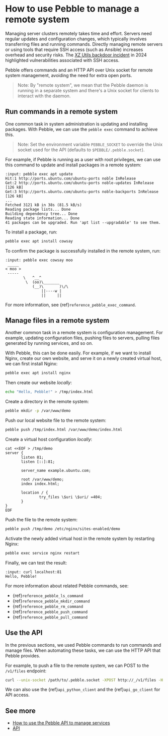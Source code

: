# How to use Pebble to manage a remote system

Managing server clusters remotely takes time and effort. Servers need regular updates and configuration changes, which typically involves transferring files and running commands. Directly managing remote servers or using tools that require SSH access (such as Ansible) increases overhead and security risks. The [XZ Utils backdoor incident](https://en.wikipedia.org/wiki/XZ_Utils_backdoor) in 2024 highlighted vulnerabilities associated with SSH access.

Pebble offers commands and an HTTP API over Unix socket for remote system management, avoiding the need for extra open ports. 

> Note: By "remote system", we mean that the Pebble daemon is running in a separate system and there's a Unix socket for clients to interact with the daemon.

## Run commands in a remote system

One common task in system administration is updating and installing packages. With Pebble, we can use the `pebble exec` command to achieve this.

> Note: Set the environment variable `PEBBLE_SOCKET` to override the Unix socket used for the API (defaults to `$PEBBLE/.pebble.socket`).

For example, if Pebble is running as a user with root privileges, we can use this command to update and install packages in a remote system:

```{terminal}
:input: pebble exec apt update
Hit:1 http://ports.ubuntu.com/ubuntu-ports noble InRelease
Get:2 http://ports.ubuntu.com/ubuntu-ports noble-updates InRelease [126 kB]
Get:3 http://ports.ubuntu.com/ubuntu-ports noble-backports InRelease [126 kB]
...
Fetched 3121 kB in 38s (81.5 kB/s)
Reading package lists... Done
Building dependency tree... Done
Reading state information... Done
41 packages can be upgraded. Run 'apt list --upgradable' to see them.
```

To install a package, run:

```bash
pebble exec apt install cowsay
```

To confirm the package is successfully installed in the remote system, run:

```{terminal}
:input: pebble exec cowsay moo
 _____
< moo >
 -----
        \   ^__^
         \  (oo)\_______
            (__)\       )\/\
                ||----w |
                ||     ||
```

For more information, see {ref}`reference_pebble_exec_command`.

## Manage files in a remote system

Another common task in a remote system is configuration management. For example, updating configuration files, pushing files to servers, pulling files generated by running services, and so on.

With Pebble, this can be done easily. For example, if we want to install Nginx, create our own website, and serve it on a newly created virtual host, we can first install Nginx:

```bash
pebble exec apt install nginx
```

Then create our website _locally_:

```bash
echo "Hello, Pebble!" > /tmp/index.html
```

Create a directory in the remote system:

```bash
pebble mkdir -p /var/www/demo
```

Push our local website file to the remote system:

```bash
pebble push /tmp/index.html /var/www/demo/index.html
```

Create a virtual host configuration _locally_:

```
cat <<EOF > /tmp/demo
server {
       listen 81;
       listen [::]:81;

       server_name example.ubuntu.com;

       root /var/www/demo;
       index index.html;

       location / {
               try_files \$uri \$uri/ =404;
       }
}
EOF
```

Push the file to the remote system:

```bash
pebble push /tmp/demo /etc/nginx/sites-enabled/demo
```

Activate the newly added virtual host in the remote system by restarting Nginx:

```bash
pebble exec service nginx restart
```

Finally, we can test the result:

```{terminal}
:input: curl localhost:81
Hello, Pebble!
```

For more information about related Pebble commands, see:

- {ref}`reference_pebble_ls_command`
- {ref}`reference_pebble_mkdir_command`
- {ref}`reference_pebble_rm_command`
- {ref}`reference_pebble_push_command`
- {ref}`reference_pebble_pull_command`

## Use the API

In the previous sections, we used Pebble commands to run commands and manage files. When automating these tasks, we can use the HTTP API that Pebble provides.

For example, to push a file to the remote system, we can POST to the `/v1/files` endpoint:

```bash
curl --unix-socket /path/to/.pebble.socket -XPOST http://_/v1/files -H "Content-Type: multipart/form-data" -F request='{"action": "write", "files": [{"path": "/var/www/pebble/index.html", "make-dirs": true, "permissions": "644"}]}' -F 'files=@/tmp/index.html;type=application/octet-stream;filename=/var/www/pebble/index.html'
```

We can also use the {ref}`api_python_client` and the {ref}`api_go_client` for API access.

## See more

- [How to use the Pebble API to manage services](/how-to/use-the-pebble-api)
- [API](/reference/api)
